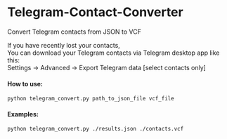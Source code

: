 # Telegram-Contact-Converter
Convert Telegram contacts from JSON to VCF

If you have recently lost your contacts,  
You can download your Telegram contacts via Telegram desktop app like this:  
Settings -> Advanced -> Export Telegram data [select contacts only]

#### How to use:
`python telegram_convert.py path_to_json_file vcf_file`

#### Examples:
`python telegram_convert.py ./results.json ./contacts.vcf`
